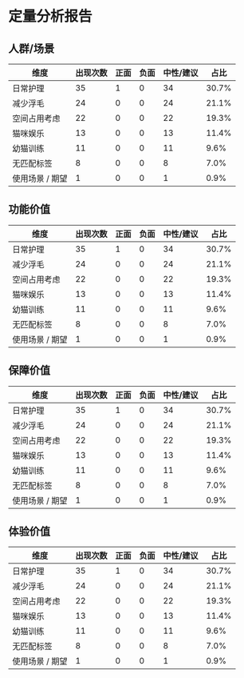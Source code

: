 # 定量分析报告

## 人群/场景
| 维度 | 出现次数 | 正面 | 负面 | 中性/建议 | 占比 |
|------|---------|------|------|----------|-----|
| 日常护理 | 35 | 1 | 0 | 34 | 30.7% |
| 减少浮毛 | 24 | 0 | 0 | 24 | 21.1% |
| 空间占用考虑 | 22 | 0 | 0 | 22 | 19.3% |
| 猫咪娱乐 | 13 | 0 | 0 | 13 | 11.4% |
| 幼猫训练 | 11 | 0 | 0 | 11 | 9.6% |
| 无匹配标签 | 8 | 0 | 0 | 8 | 7.0% |
| 使用场景 / 期望 | 1 | 0 | 0 | 1 | 0.9% |


## 功能价值
| 维度 | 出现次数 | 正面 | 负面 | 中性/建议 | 占比 |
|------|---------|------|------|----------|-----|
| 日常护理 | 35 | 1 | 0 | 34 | 30.7% |
| 减少浮毛 | 24 | 0 | 0 | 24 | 21.1% |
| 空间占用考虑 | 22 | 0 | 0 | 22 | 19.3% |
| 猫咪娱乐 | 13 | 0 | 0 | 13 | 11.4% |
| 幼猫训练 | 11 | 0 | 0 | 11 | 9.6% |
| 无匹配标签 | 8 | 0 | 0 | 8 | 7.0% |
| 使用场景 / 期望 | 1 | 0 | 0 | 1 | 0.9% |


## 保障价值
| 维度 | 出现次数 | 正面 | 负面 | 中性/建议 | 占比 |
|------|---------|------|------|----------|-----|
| 日常护理 | 35 | 1 | 0 | 34 | 30.7% |
| 减少浮毛 | 24 | 0 | 0 | 24 | 21.1% |
| 空间占用考虑 | 22 | 0 | 0 | 22 | 19.3% |
| 猫咪娱乐 | 13 | 0 | 0 | 13 | 11.4% |
| 幼猫训练 | 11 | 0 | 0 | 11 | 9.6% |
| 无匹配标签 | 8 | 0 | 0 | 8 | 7.0% |
| 使用场景 / 期望 | 1 | 0 | 0 | 1 | 0.9% |


## 体验价值
| 维度 | 出现次数 | 正面 | 负面 | 中性/建议 | 占比 |
|------|---------|------|------|----------|-----|
| 日常护理 | 35 | 1 | 0 | 34 | 30.7% |
| 减少浮毛 | 24 | 0 | 0 | 24 | 21.1% |
| 空间占用考虑 | 22 | 0 | 0 | 22 | 19.3% |
| 猫咪娱乐 | 13 | 0 | 0 | 13 | 11.4% |
| 幼猫训练 | 11 | 0 | 0 | 11 | 9.6% |
| 无匹配标签 | 8 | 0 | 0 | 8 | 7.0% |
| 使用场景 / 期望 | 1 | 0 | 0 | 1 | 0.9% |
